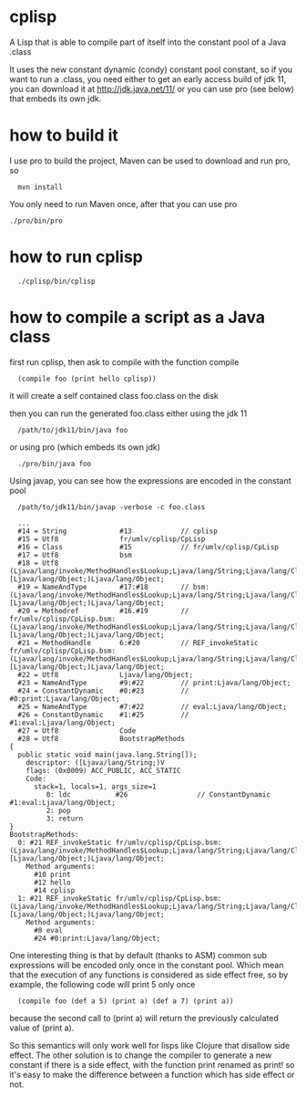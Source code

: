 # cplisp
A Lisp that is able to compile part of itself into the constant pool of a Java .class

It uses the new constant dynamic (condy) constant pool constant,
so if you want to run a .class, you need either to get an early access build of jdk 11,
you can download it at http://jdk.java.net/11/ or you can use pro (see below) that embeds
its own jdk. 

# how to build it
I use pro to build the project, Maven can be used to download and run pro, so
```
  mvn install
```

You only need to run Maven once, after that you can use pro 
```
./pro/bin/pro
```

# how to run cplisp
```
  ./cplisp/bin/cplisp
```

# how to compile a script as a Java class
first run cplisp, then ask to compile with the function compile
```
  (compile foo (print hello cplisp))
```
it will create a self contained class foo.class on the disk

then you can run the generated foo.class either using the jdk 11
```
  /path/to/jdk11/bin/java foo
```
or using pro (which embeds its own jdk)
```
  ./pro/bin/java foo
```

Using javap, you can see how the expressions are encoded in the constant pool
```
  /path/to/jdk11/bin/javap -verbose -c foo.class
```

```
  ...
  #14 = String             #13            // cplisp
  #15 = Utf8               fr/umlv/cplisp/CpLisp
  #16 = Class              #15            // fr/umlv/cplisp/CpLisp
  #17 = Utf8               bsm
  #18 = Utf8               (Ljava/lang/invoke/MethodHandles$Lookup;Ljava/lang/String;Ljava/lang/Class;Ljava/lang/Object;[Ljava/lang/Object;)Ljava/lang/Object;
  #19 = NameAndType        #17:#18        // bsm:(Ljava/lang/invoke/MethodHandles$Lookup;Ljava/lang/String;Ljava/lang/Class;Ljava/lang/Object;[Ljava/lang/Object;)Ljava/lang/Object;
  #20 = Methodref          #16.#19        // fr/umlv/cplisp/CpLisp.bsm:(Ljava/lang/invoke/MethodHandles$Lookup;Ljava/lang/String;Ljava/lang/Class;Ljava/lang/Object;[Ljava/lang/Object;)Ljava/lang/Object;
  #21 = MethodHandle       6:#20          // REF_invokeStatic fr/umlv/cplisp/CpLisp.bsm:(Ljava/lang/invoke/MethodHandles$Lookup;Ljava/lang/String;Ljava/lang/Class;Ljava/lang/Object;[Ljava/lang/Object;)Ljava/lang/Object;
  #22 = Utf8               Ljava/lang/Object;
  #23 = NameAndType        #9:#22         // print:Ljava/lang/Object;
  #24 = ConstantDynamic    #0:#23         // #0:print:Ljava/lang/Object;
  #25 = NameAndType        #7:#22         // eval:Ljava/lang/Object;
  #26 = ConstantDynamic    #1:#25         // #1:eval:Ljava/lang/Object;
  #27 = Utf8               Code
  #28 = Utf8               BootstrapMethods
{
  public static void main(java.lang.String[]);
    descriptor: ([Ljava/lang/String;)V
    flags: (0x0009) ACC_PUBLIC, ACC_STATIC
    Code:
      stack=1, locals=1, args_size=1
         0: ldc           #26                 // ConstantDynamic #1:eval:Ljava/lang/Object;
         2: pop
         3: return
}
BootstrapMethods:
  0: #21 REF_invokeStatic fr/umlv/cplisp/CpLisp.bsm:(Ljava/lang/invoke/MethodHandles$Lookup;Ljava/lang/String;Ljava/lang/Class;Ljava/lang/Object;[Ljava/lang/Object;)Ljava/lang/Object;
    Method arguments:
      #10 print
      #12 hello
      #14 cplisp
  1: #21 REF_invokeStatic fr/umlv/cplisp/CpLisp.bsm:(Ljava/lang/invoke/MethodHandles$Lookup;Ljava/lang/String;Ljava/lang/Class;Ljava/lang/Object;[Ljava/lang/Object;)Ljava/lang/Object;
    Method arguments:
      #8 eval
      #24 #0:print:Ljava/lang/Object;
```

One interesting thing is that by default (thanks to ASM) common sub expressions will be encoded only once in the constant pool.
Which mean that the execution of any functions is considered as side effect free, so by example, the following code will print 5 only once 
```
  (compile foo (def a 5) (print a) (def a 7) (print a))
```
because the second call to (print a) will return the previously calculated value of (print a).

So this semantics will only work well for lisps like Clojure that disallow side effect.
The other solution is to change the compiler to generate a new constant if there is a side effect,
with the function print renamed as print! so it's easy to make the difference between a function which has side effect or not.
